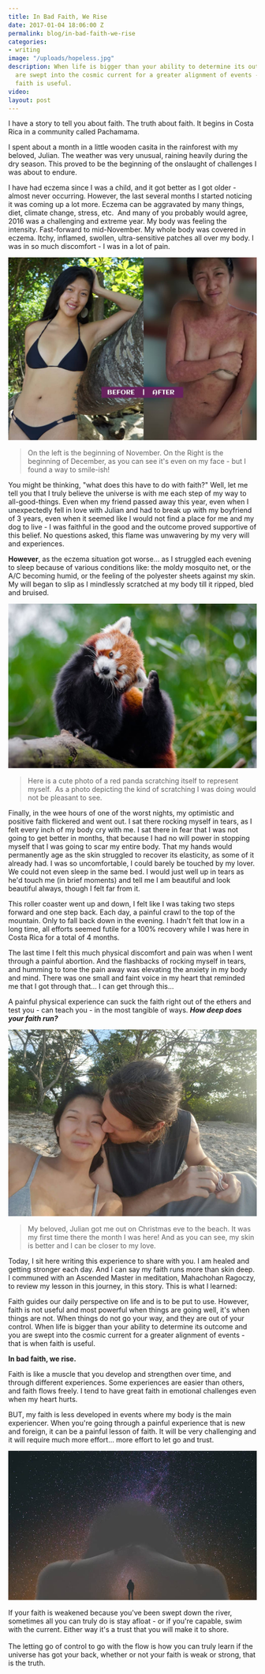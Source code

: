 ```yaml
---
title: In Bad Faith, We Rise
date: 2017-01-04 18:06:00 Z
permalink: blog/in-bad-faith-we-rise
categories:
- writing
image: "/uploads/hopeless.jpg"
description: When life is bigger than your ability to determine its outcome and you
  are swept into the cosmic current for a greater alignment of events - that is when
  faith is useful.
video: 
layout: post
---
```


I have a story to tell you about faith. The truth about faith. It begins in Costa Rica in a community called Pachamama.

I spent about a month in a little wooden casita in the rainforest with my beloved, Julian. The weather was very unusual, raining heavily during the dry season. This proved to be the beginning of the onslaught of challenges I was about to endure.

I have had eczema since I was a child, and it got better as I got older - almost never occurring. However, the last several months I started noticing it was coming up a lot more. Eczema can be aggravated by many things, diet, climate change, stress, etc. &nbsp;And many of you probably would agree, 2016 was a challenging and extreme year. My body was feeling the intensity. Fast-forward to mid-November. My whole body was covered in eczema. Itchy, inflamed, swollen, ultra-sensitive patches all over my body. I was in so much discomfort - I was in a lot of pain.

![](/uploads/versions/before-after-eczema---x----1200-879x---.jpg)

> On the left is the beginning of November. On the Right is the beginning of December, as you can see it's even on my face - but I found a way to smile-ish!

You might be thinking, "what does this have to do with faith?" Well, let me tell you that I truly believe the universe is with me each step of my way to all-good-things. Even when my friend passed away this year, even when I unexpectedly fell in love with Julian and had to break up with my boyfriend of 3 years, even when it seemed like I would not find a place for me and my dog to live - I was faithful in the good and the outcome proved supportive of this belief. No questions asked, this flame was unwavering by my very will and experiences.

**However**, as the eczema situation got worse… as I struggled each evening to sleep because of various conditions like: the moldy mosquito net, or the A/C becoming humid, or the feeling of the polyester sheets against my skin. My will began to slip as I mindlessly scratched at my body till it ripped, bled and bruised.

![](/uploads/versions/itching---x----1280-847x---.jpeg)

> Here is a cute photo of a red panda scratching itself to represent myself. &nbsp;As a photo depicting the kind of scratching I was doing would not be pleasant to see.

Finally, in the wee hours of one of the worst nights, my optimistic and positive faith flickered and went out. I sat there rocking myself in tears, as I felt every inch of my body cry with me. I sat there in fear that I was not going to get better in months, that because I had no will power in stopping myself that I was going to scar my entire body. That my hands would permanently age as the skin struggled to recover its elasticity, as some of it already had. I was so uncomfortable, I could barely be touched by my lover. We could not even sleep in the same bed. I would just well up in tears as he'd touch me (in brief moments) and tell me I am beautiful and look beautiful always, though I felt far from it.

This roller coaster went up and down, I felt like I was taking two steps forward and one step back. Each day, a painful crawl to the top of the mountain. Only to fall back down in the evening. I hadn't felt that low in a long time, all efforts seemed futile for a 100% recovery while I was here in Costa Rica for a total of 4 months.

The last time I felt this much physical discomfort and pain was when I went through a painful abortion. And the flashbacks of rocking myself in tears, and humming to tone the pain away was elevating the anxiety in my body and mind. There was one small and faint voice in my heart that reminded me that I got through that… I can get through this…

A painful physical experience can suck the faith right out of the ethers and test you - can teach you - in the most tangible of ways. ***How deep does your faith run?***

![](/uploads/versions/better-now---x----1296-972x---.jpeg)

> My beloved, Julian got me out on Christmas eve to the beach. It was my first time there the month I was here! And as you can see, my skin is better and I can be closer to my love.

Today, I sit here writing this experience to share with you. I am healed and getting stronger each day. And I can say my faith runs more than skin deep. I communed with an Ascended Master in meditation, Mahachohan Ragoczy, to review my lesson in this journey, in this story. This is what I learned:

Faith guides our daily perspective on life and is to be put to use. However, faith is not useful and most powerful when things are going well, it's when things are not. When things do not go your way, and they are out of your control. When life is bigger than your ability to determine its outcome and you are swept into the cosmic current for a greater alignment of events - that is when faith is useful.

**In bad faith, we rise.**

Faith is like a muscle that you develop and strengthen over time, and through different experiences. Some experiences are easier than others, and faith flows freely. I tend to have great faith in emotional challenges even when my heart hurts.

BUT, my faith is less developed in events where my body is the main experiencer. When you're going through a painful experience that is new and foreign, it can be a painful lesson of faith. It will be very challenging and it will require much more effort… more effort to let go and trust.

![](/uploads/versions/in-bad-faith-we-rise---x----986-591x---.jpg)

If your faith is weakened because you've been swept down the river, sometimes all you can truly do is stay afloat - or if you're capable, swim with the current. Either way it's a trust that you will make it to shore.
<br>
<br>The letting go of control to go with the flow is how you can truly learn if the universe has got your back, whether or not your faith is weak or strong, that is the truth.